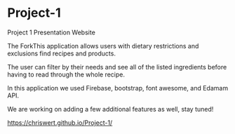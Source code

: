 # Project-1
Project 1 Presentation Website

The ForkThis application allows users with dietary restrictions and exclusions find recipes and products. 

The user can filter by their needs and see all of the listed ingredients before having to read through the whole recipe. 

In this application we used Firebase, bootstrap, font awesome, and Edamam API.

We are working on adding a few additional features as well, stay tuned!



https://chriswert.github.io/Project-1/
